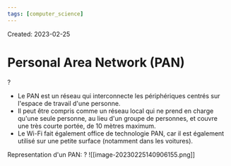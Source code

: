 ```yaml
---
tags: [computer_science] 
---
```

Created: 2023-02-25

# Personal Area Network (PAN)
?
- Le PAN est un réseau qui interconnecte les périphériques centrés sur l'espace de travail d'une personne. 
- Il peut être compris comme un réseau local qui ne prend en charge qu'une seule personne, au lieu d'un groupe de personnes, et couvre une très courte portée, de 10 mètres maximum.
- Le Wi-Fi fait également office de technologie PAN, car il est également utilisé sur une petite surface (notamment dans les voitures).
<!--SR:!2023-11-09,151,250-->

Representation d'un PAN:
?
![[image-20230225140906155.png]]
<!--SR:!2024-03-06,220,250-->

